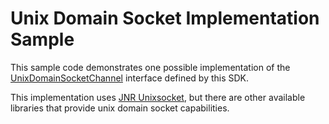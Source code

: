 # Unix Domain Socket Implementation Sample

This sample code demonstrates one possible implementation of the [UnixDomainSocketChannel][unix-domain-socket-channel-interface] interface defined by this SDK.

This implementation uses [JNR Unixsocket][jnr-unixsocket-github], but there are other available libraries that provide
unix domain socket capabilities.






[unix-domain-socket-channel-interface]: ./../../iot-device-client/src/main/java/com/microsoft/azure/sdk/iot/device/hsm/UnixDomainSocketChannel.java
[jnr-unixsocket-github]: https://github.com/jnr/jnr-unixsocket


